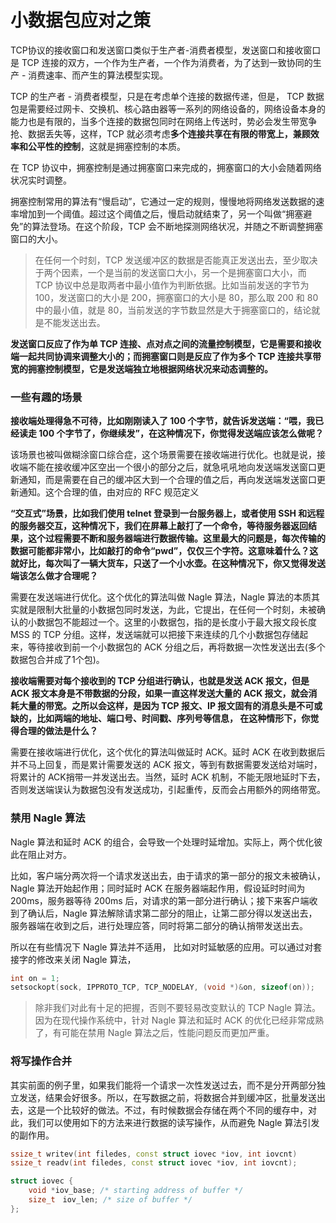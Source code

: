 # 小数据包应对之策

TCP协议的接收窗口和发送窗口类似于生产者-消费者模型，发送窗口和接收窗口是 TCP 连接的双方，一个作为生产者，一个作为消费者，为了达到一致协同的生产 - 消费速率、而产生的算法模型实现。

TCP 的生产者 - 消费者模型，只是在考虑单个连接的数据传递，但是， TCP 数据包是需要经过网卡、交换机、核心路由器等一系列的网络设备的，网络设备本身的能力也是有限的，当多个连接的数据包同时在网络上传送时，势必会发生带宽争抢、数据丢失等，这样，TCP 就必须考虑**多个连接共享在有限的带宽上，兼顾效率和公平性的控制**，这就是拥塞控制的本质。

在 TCP 协议中，拥塞控制是通过拥塞窗口来完成的，拥塞窗口的大小会随着网络状况实时调整。

拥塞控制常用的算法有“慢启动”，它通过一定的规则，慢慢地将网络发送数据的速率增加到一个阈值。超过这个阈值之后，慢启动就结束了，另一个叫做“拥塞避免”的算法登场。在这个阶段，TCP 会不断地探测网络状况，并随之不断调整拥塞窗口的大小。

> 在任何一个时刻，TCP 发送缓冲区的数据是否能真正发送出去，至少取决于两个因素，一个是当前的发送窗口大小，另一个是拥塞窗口大小，而 TCP 协议中总是取两者中最小值作为判断依据。比如当前发送的字节为 100，发送窗口的大小是 200，拥塞窗口的大小是 80，那么取 200 和 80 中的最小值，就是 80，当前发送的字节数显然是大于拥塞窗口的，结论就是不能发送出去。

**发送窗口反应了作为单 TCP 连接、点对点之间的流量控制模型，它是需要和接收端一起共同协调来调整大小的；而拥塞窗口则是反应了作为多个 TCP 连接共享带宽的拥塞控制模型，它是发送端独立地根据网络状况来动态调整的。**



### 一些有趣的场景

**接收端处理得急不可待，比如刚刚读入了 100 个字节，就告诉发送端：“喂，我已经读走 100 个字节了，你继续发”，在这种情况下，你觉得发送端应该怎么做呢？**

该场景也被叫做糊涂窗口综合症，这个场景需要在接收端进行优化。也就是说，接收端不能在接收缓冲区空出一个很小的部分之后，就急吼吼地向发送端发送窗口更新通知，而是需要在自己的缓冲区大到一个合理的值之后，再向发送端发送窗口更新通知。这个合理的值，由对应的 RFC 规范定义

**“交互式”场景，比如我们使用 telnet 登录到一台服务器上，或者使用 SSH 和远程的服务器交互，这种情况下，我们在屏幕上敲打了一个命令，等待服务器返回结果，这个过程需要不断和服务器端进行数据传输。这里最大的问题是，每次传输的数据可能都非常小，比如敲打的命令“pwd”，仅仅三个字符。这意味着什么？这就好比，每次叫了一辆大货车，只送了一个小水壶。在这种情况下，你又觉得发送端该怎么做才合理呢？**

需要在发送端进行优化。这个优化的算法叫做 Nagle 算法，Nagle 算法的本质其实就是限制大批量的小数据包同时发送，为此，它提出，在任何一个时刻，未被确认的小数据包不能超过一个。这里的小数据包，指的是长度小于最大报文段长度 MSS 的 TCP 分组。这样，发送端就可以把接下来连续的几个小数据包存储起来，等待接收到前一个小数据包的 ACK 分组之后，再将数据一次性发送出去(多个数据包合并成了1个包)。

**接收端需要对每个接收到的 TCP 分组进行确认，也就是发送 ACK 报文，但是 ACK 报文本身是不带数据的分段，如果一直这样发送大量的 ACK 报文，就会消耗大量的带宽。之所以会这样，是因为 TCP 报文、IP 报文固有的消息头是不可或缺的，比如两端的地址、端口号、时间戳、序列号等信息， 在这种情形下，你觉得合理的做法是什么？**

需要在接收端进行优化，这个优化的算法叫做延时 ACK。延时 ACK 在收到数据后并不马上回复，而是累计需要发送的 ACK 报文，等到有数据需要发送给对端时，将累计的 ACK捎带一并发送出去。当然，延时 ACK 机制，不能无限地延时下去，否则发送端误认为数据包没有发送成功，引起重传，反而会占用额外的网络带宽。



### 禁用 Nagle 算法

Nagle 算法和延时 ACK 的组合，会导致一个处理时延增加。实际上，两个优化彼此在阻止对方。

比如，客户端分两次将一个请求发送出去，由于请求的第一部分的报文未被确认，Nagle 算法开始起作用；同时延时 ACK 在服务器端起作用，假设延时时间为 200ms，服务器等待 200ms 后，对请求的第一部分进行确认；接下来客户端收到了确认后，Nagle 算法解除请求第二部分的阻止，让第二部分得以发送出去，服务器端在收到之后，进行处理应答，同时将第二部分的确认捎带发送出去。

所以在有些情况下 Nagle 算法并不适用， 比如对时延敏感的应用。可以通过对套接字的修改来关闭 Nagle 算法，

```c++
int on = 1; 
setsockopt(sock, IPPROTO_TCP, TCP_NODELAY, (void *)&on, sizeof(on)); 
```

> 除非我们对此有十足的把握，否则不要轻易改变默认的 TCP Nagle 算法。因为在现代操作系统中，针对 Nagle 算法和延时 ACK 的优化已经非常成熟了，有可能在禁用 Nagle 算法之后，性能问题反而更加严重。



### 将写操作合并

其实前面的例子里，如果我们能将一个请求一次性发送过去，而不是分开两部分独立发送，结果会好很多。所以，在写数据之前，将数据合并到缓冲区，批量发送出去，这是一个比较好的做法。不过，有时候数据会存储在两个不同的缓存中，对此，我们可以使用如下的方法来进行数据的读写操作，从而避免 Nagle 算法引发的副作用。

```C++
ssize_t writev(int filedes, const struct iovec *iov, int iovcnt)
ssize_t readv(int filedes, const struct iovec *iov, int iovcnt);

struct iovec {
	void *iov_base; /* starting address of buffer */
	size_t　iov_len; /* size of buffer */
};
```

